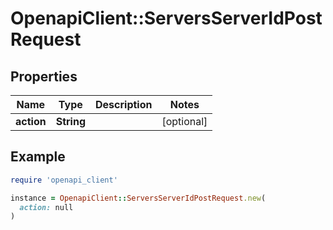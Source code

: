 # OpenapiClient::ServersServerIdPostRequest

## Properties

| Name | Type | Description | Notes |
| ---- | ---- | ----------- | ----- |
| **action** | **String** |  | [optional] |

## Example

```ruby
require 'openapi_client'

instance = OpenapiClient::ServersServerIdPostRequest.new(
  action: null
)
```

